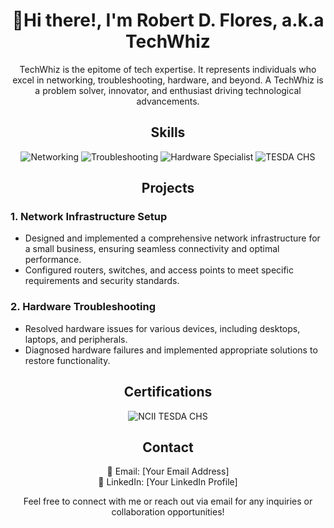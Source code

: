 <!-- Header -->
<h1 align="center">👋Hi there!, I'm Robert D. Flores, a.k.a TechWhiz</h1>

<!-- Introduction -->
<p align="center">TechWhiz is the epitome of tech expertise. It represents individuals who excel in networking, troubleshooting, hardware, and beyond. A TechWhiz is a problem solver, innovator, and enthusiast driving technological advancements.

</p>

<!-- Skills -->
<h2 align="center">Skills</h2>
<p align="center">
  <img src="https://img.shields.io/badge/Networking-%231DA1F2.svg?&style=for-the-badge&logo=cisco&logoColor=white" alt="Networking">
  <img src="https://img.shields.io/badge/Troubleshooting-%2300BFFF.svg?&style=for-the-badge&logoColor=white" alt="Troubleshooting">
  <img src="https://img.shields.io/badge/Hardware Specialist-%23107C10.svg?&style=for-the-badge&logoColor=white" alt="Hardware Specialist">
  <img src="https://img.shields.io/badge/TESDA CHS-%23107C10.svg?&style=for-the-badge&logoColor=white" alt="TESDA CHS">
</p>

<!-- Projects -->
<h2 align="center">Projects</h2>

### 1. Network Infrastructure Setup
- Designed and implemented a comprehensive network infrastructure for a small business, ensuring seamless connectivity and optimal performance.
- Configured routers, switches, and access points to meet specific requirements and security standards.

### 2. Hardware Troubleshooting
- Resolved hardware issues for various devices, including desktops, laptops, and peripherals.
- Diagnosed hardware failures and implemented appropriate solutions to restore functionality.

<!-- Certifications -->
<h2 align="center">Certifications</h2>
<p align="center">
  <img src="https://img.shields.io/badge/NCII TESDA CHS-%23FFD700.svg?&style=for-the-badge&logoColor=white" alt="NCII TESDA CHS">
</p>

<!-- Contact -->
<h2 align="center">Contact</h2>
<p align="center">
  📧 Email: [Your Email Address]<br>
  🔗 LinkedIn: [Your LinkedIn Profile]
</p>

<!-- Footer -->
<p align="center">Feel free to connect with me or reach out via email for any inquiries or collaboration opportunities!</p>
